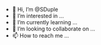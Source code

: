 - 👋 Hi, I’m @SDuple
- 👀 I’m interested in ...
- 🌱 I’m currently learning ...
- 💞️ I’m looking to collaborate on ...
- 📫 How to reach me ...

<!---
SDuple/SDuple is a ✨ special ✨ repository because its `README.md` (this file) appears on your GitHub profile.
You can click the Preview link to take a look at your changes.
--->
